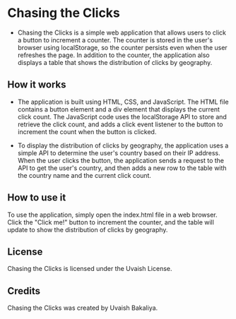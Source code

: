 <!-- @format -->

# Chasing the Clicks

-   Chasing the Clicks is a simple web application that allows users to click a button to increment a counter. The counter is stored in the user's browser using localStorage, so the counter persists even when the user refreshes the page. In addition to the counter, the application also displays a table that shows the distribution of clicks by geography.

## How it works

-   The application is built using HTML, CSS, and JavaScript. The HTML file contains a button element and a div element that displays the current click count. The JavaScript code uses the localStorage API to store and retrieve the click count, and adds a click event listener to the button to increment the count when the button is clicked.

-   To display the distribution of clicks by geography, the application uses a simple API to determine the user's country based on their IP address. When the user clicks the button, the application sends a request to the API to get the user's country, and then adds a new row to the table with the country name and the current click count.

## How to use it

To use the application, simply open the index.html file in a web browser. Click the "Click me!" button to increment the counter, and the table will update to show the distribution of clicks by geography.

## License

Chasing the Clicks is licensed under the Uvaish License.

## Credits

Chasing the Clicks was created by Uvaish Bakaliya.
